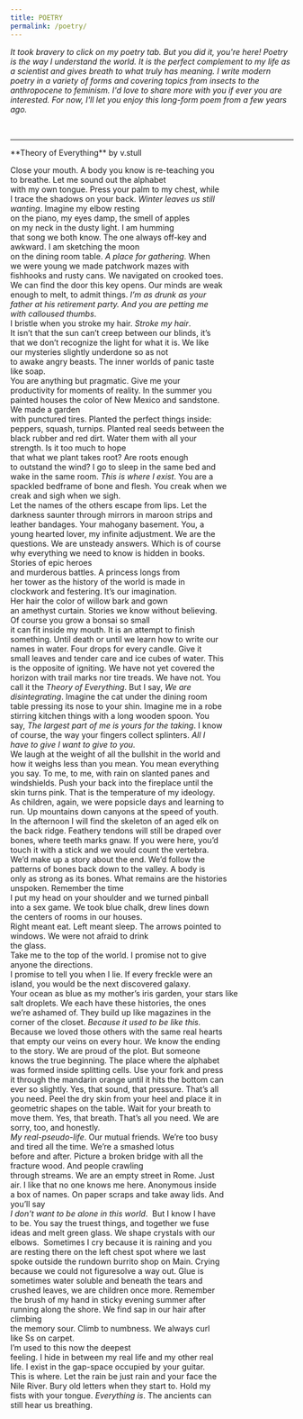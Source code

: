```yaml
---
title: POETRY
permalink: /poetry/
---
```


*It took bravery to click on my poetry tab.  But you did it, you're here!  Poetry is the way I understand the world.  It is the perfect complement to my life as a scientist and gives breath to what truly has meaning.  I write modern poetry in a variety of forms and covering topics from insects to the anthropocene to feminism.  I'd love to share more with you if ever you are interested.  For now, I'll let you enjoy this long-form poem from a few years ago.*

<br>

<hr>
**Theory of Everything**  
by v.stull 

Close your mouth. A body you know is re-teaching you  
to breathe. Let me sound out the alphabet  
with my own tongue. Press your palm to my chest, while  
I trace the shadows on your back. *Winter leaves us still  
wanting*.  Imagine my elbow resting  
on the piano, my eyes damp, the smell of apples  
on my neck in the dusty light.  I am humming  
that song we both know.  The one always off-key and  
awkward.  I am sketching the moon  
on the dining room table.  *A place for gathering*. When  
we were young we made patchwork mazes with  
fishhooks and rusty cans.  We navigated on crooked toes.  
We can find the door this key opens.  Our minds are weak  
enough to melt, to admit things.  *I’m as drunk as your  
father at his retirement party.  And you are petting me  
with calloused thumbs*.  
I bristle when you stroke my hair. *Stroke my hair*.  
It isn’t that the sun can’t creep between our blinds, it’s  
that we don’t recognize the light for what it is. We like  
our mysteries slightly underdone so as not  
to awake angry beasts.  The inner worlds of panic taste  
like soap.  
You are anything but pragmatic.  Give me your  
productivity for moments of reality.  In the summer you  
painted houses the color of New Mexico and sandstone.  
We made a garden  
with punctured tires.  Planted the perfect things inside:  
peppers, squash, turnips. Planted real seeds between the  
black rubber and red dirt. Water them with all your  
strength.  Is it too much to hope  
that what we plant takes root?  Are roots enough  
to outstand the wind? I go to sleep in the same bed and  
wake in the same room. *This is where I exist*.  You are a  
spackled bedframe of bone and flesh. You creak when we  
creak and sigh when we sigh.  
Let the names of the others escape from lips. Let the  
darkness saunter through mirrors in maroon strips and  
leather bandages. Your mahogany basement.  You, a  
young hearted lover, my infinite adjustment.  We are the  
questions.  We are unsteady answers.  Which is of course  
why everything we need to know is hidden in books.  
Stories of epic heroes  
and murderous battles.  A princess longs from  
her tower as the history of the world is made in  
clockwork and festering. It’s our imagination.  
Her hair the color of willow bark and gown  
an amethyst curtain. Stories we know without believing.  
Of course you grow a bonsai so small  
it can fit inside my mouth.  It is an attempt to finish  
something.  Until death or until we learn how to write our  
names in water.  Four drops for every candle.  Give it  
small leaves and tender care and ice cubes of water. This  
is the opposite of igniting.  We have not yet covered the  
horizon with trail marks nor tire treads. We have not. You  
call it the *Theory of Everything*. But I say, *We are  
disintegrating*.  Imagine the cat under the dining room  
table pressing its nose to your shin.  Imagine me in a robe  
stirring kitchen things with a long wooden spoon. You  
say, *The largest part of me is yours for the taking*. I know  
of course, the way your fingers collect splinters.  *All I  
have to give I want to give to you.*  
We laugh at the weight of all the bullshit in the world and  
how it weighs less than you mean.  You mean everything  
you say. To me, to me, with rain on slanted panes and  
windshields.  Push your back into the fireplace until the  
skin turns pink.  That is the temperature of my ideology.  
As children, again, we were popsicle days and learning to  
run.  Up mountains down canyons at the speed of youth.  
In the afternoon I will find the skeleton of an aged elk on  
the back ridge.  Feathery tendons will still be draped over  
bones, where teeth marks gnaw.  If you were here, you’d  
touch it with a stick and we would count the vertebra.  
We’d make up a story about the end. We’d follow the  
patterns of bones back down to the valley.  A body is  
only as strong as its bones. What remains are the histories  
unspoken. Remember the time  
I put my head on your shoulder and we turned pinball  
into a sex game.  We took blue chalk, drew lines down  
the centers of rooms in our houses.  
Right meant eat. Left meant sleep.  The arrows pointed to  
windows.  We were not afraid to drink  
the glass.  
Take me to the top of the world. I promise not to give  
anyone the directions.  
I promise to tell you when I lie. If every freckle were an  
island, you would be the next discovered galaxy.  
Your ocean as blue as my mother’s iris garden, your stars like  
salt droplets. We each have these histories, the ones  
we’re ashamed of. They build up like magazines in the  
corner of the closet.  *Because it used to be like this.*  
Because we loved those others with the same real hearts  
that empty our veins on every hour. We know the ending  
to the story. We are proud of the plot.  But someone  
knows the true beginning. The place where the alphabet  
was formed inside splitting cells. Use your fork and press  
it through the mandarin orange until it hits the bottom can  
ever so slightly. Yes, that sound, that pressure.  That’s all  
you need.  Peel the dry skin from your heel and place it in  
geometric shapes on the table.  Wait for your breath to  
move them. Yes, that breath. That’s all you need. We are  
sorry, too, and honestly.  
*My real-pseudo-life*.  Our mutual friends.  We’re too busy  
and tired all the time.  We’re a smashed lotus  
before and after. Picture a broken bridge with all the  
fracture wood.  And people crawling  
through streams.  We are an empty street in Rome. Just  
air. I like that no one knows me here. Anonymous inside  
a box of names.  On paper scraps and take away lids. And  
you’ll say  
*I don't want to be alone in this world*.  But I know I have  
to be.  You say the truest things, and together we fuse  
ideas and melt green glass.  We shape crystals with our  
elbows.  Sometimes I cry because it is raining and you  
are resting there on the left chest spot where we last  
spoke outside the rundown burrito shop on Main.  Crying  
because we could not figuresolve a way out. Glue is  
sometimes water soluble and beneath the tears and  
crushed leaves, we are children once more.  Remember  
the brush of my hand in sticky evening summer after  
running along the shore. We find sap in our hair after  
climbing  
the memory sour. Climb to numbness. We always curl  
like Ss on carpet.  
I’m used to this now the deepest  
feeling. I hide in between my real life and my other real  
life. I exist in the gap-space occupied by your guitar.  
This is where. Let the rain be just rain and your face the  
Nile River. Bury old letters when they start to. Hold my  
fists with your tongue. *Everything is*.  The ancients can  
still hear us breathing.
